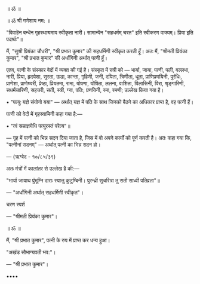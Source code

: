 ॥ ॐ ॥

॥ ॐ श्री गणेशाय नम: ॥

"विवाहॆन बन्धॆन गृहस्थाश्रमाय स्वीकृता नारी।
सामान्यॆन "सहधर्मम् चरत" इति स्वीकरण वाक्यम्।
प्रिया इति पदार्थः"॥

मैं, "सुश्री प्रियंका चौधरी", "श्री प्रभात कुमार" की सहधर्मिणी स्वीकृत करती हूँ। अतः मैं, "श्रीमती प्रियंका कुमार", "श्री प्रभात कुमार" की अर्धांगिनी अर्थात् पत्नी हूँ।

एतव, पत्नी के संस्कार वेदों में व्यक्त की गई है। संस्कृत में स्त्री को — भार्या, जाया, पत्नी, पली, वल्लभा, नारी, प्रिया, हृदयेशा, सुरता, ऊढा, कान्ता, गृहिणी, जनी, दयिता, त्रिणीता, धूता, प्राणिप्रणयिनी, पुरंधिः, प्राणेशा, प्राणेश्र्वरी, प्रेष्ठा, प्रियतमा, रामा, योषणा, योषिता, ललना, वाशिता, विलासिनी, विरा, श्रृङ्गारिणी, सधर्मचारिणी, सहचरी, सती, स्त्री, ग्ना, पतिः, प्रणयिनी, रमा, रमणी; उल्लेख किया गया है।

• "पत्युः यज्ञे संयोगो यया" — अर्थात् यज्ञ में पति के साथ जिनको बैठने का अधिकार प्राप्त है, वह पत्नी हैं।

पत्नी को वेदों में गृहस्वामिनी कहा गया है:—

• "त्वं सम्राज्ञयेधि पत्युरस्तं परेत्य"॥

— गृह में पत्नी को भिन्न सदन दिया जाता है, जिस में वो अपने कार्यों को पूर्ण करती है। अतः कहा गया कि, "पत्नीनां सदनम्" — अर्थात् पत्नी का भिन्न सदन हो।

— (ऋग्वेद - १०/८५/३९)

अतः मंत्रों में कालांतर से उल्लेख है की:—

"भार्या जायाथ पुंभूम्नि दाराः स्यात्तु कुटुम्बिनी। पुरन्ध्री सुचरित्रा तु सती साध्वी पतिव्रता"॥

— "अर्धांगिनी अर्थात् सहधर्मिणी स्वीकृत"।

चरण स्पर्श

— "श्रीमती प्रियंका कुमार"।

॥ ॐ ॥

मैं, "श्री प्रभात कुमार", पत्नी के रुप में प्राप्त कर धन्य हुआ।

"अखंड सौभाग्यवती भव:"।

— "श्री प्रभात कुमार"।

••••
